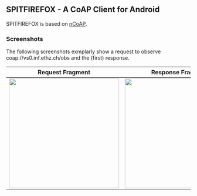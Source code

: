 ## SPITFIREFOX - A CoAP Client for Android

SPITFIREFOX is based on [nCoAP](https://github.com/okleine/nCoAP).

### Screenshots

The following screenshots exmplarly show a request to observe coap://vs0.inf.ethz.ch/obs and the (first) response.

Request Fragment | Response Fragment
-----------------|------------------
<img src="https://github.com/okleine/spitfirefox/blob/master/screenshots/request_fragment.png" width="300" /> | <img src="https://github.com/okleine/spitfirefox/blob/master/screenshots/response_fragment.png" width="300"/>
